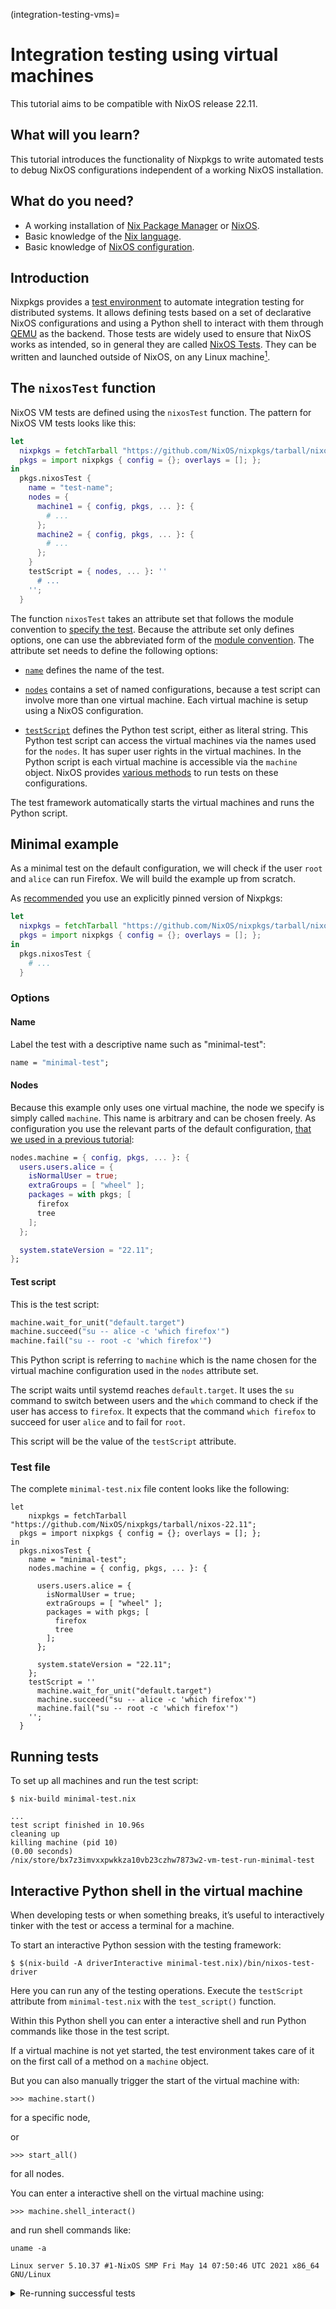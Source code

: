(integration-testing-vms)=

# Integration testing using virtual machines

This tutorial aims to be compatible with NixOS release 22.11.

## What will you learn?

This tutorial introduces the functionality of Nixpkgs to write automated tests to debug NixOS configurations independent of a working NixOS installation.

## What do you need?

- A working installation of [Nix Package Manager](https://nixos.org/manual/nix/stable/installation/installation.html) or [NixOS](https://nixos.org/manual/nixos/stable/index.html#sec-installation).
- Basic knowledge of the [Nix language](<nix-language>).
- Basic knowledge of [NixOS configuration](<nixos-vms>).

## Introduction

Nixpkgs provides a [test environment](https://nixos.org/manual/nixos/stable/index.html#sec-nixos-tests) to automate integration testing for distributed systems.
It allows defining tests based on a set of declarative NixOS configurations and using a Python shell to interact with them through [QEMU](https://www.qemu.org/) as the backend.
Those tests are widely used to ensure that NixOS works as intended, so in general they are called [NixOS Tests](https://nixos.org/manual/nixos/stable/index.html#sec-nixos-tests).
They can be written and launched outside of NixOS, on any Linux machine[^darwin].

[^darwin]: Support for running NixOS VM tests on macOS is also [implemented](https://github.com/NixOS/nixpkgs/issues/108984) but currently [undocumented](https://github.com/NixOS/nixpkgs/issues/254552).
Integration tests are reproducible due to the design properties of Nix, making them a valuable part of a Continuous Integration (CI) pipeline.

## The `nixosTest` function

NixOS VM tests are defined using the `nixosTest` function.
The pattern for NixOS VM tests looks like this:

```nix
let
  nixpkgs = fetchTarball "https://github.com/NixOS/nixpkgs/tarball/nixos-22.11";
  pkgs = import nixpkgs { config = {}; overlays = []; };
in
  pkgs.nixosTest {
    name = "test-name";
    nodes = {
      machine1 = { config, pkgs, ... }: {
        # ...
      };
      machine2 = { config, pkgs, ... }: {
        # ...
      };
    }
    testScript = { nodes, ... }: ''
      # ...
    '';
  }
```

The function `nixosTest` takes an attribute set that follows the module convention to [specify the test](https://nixos.org/manual/nixos/stable/index.html#sec-test-options-reference).
Because the attribute set only defines options, one can use the abbreviated form of the [module convention](https://nixos.org/manual/nixos/stable/#sec-writing-modules).
The attribute set needs to define the following options:

- [`name`](https://nixos.org/manual/nixos/stable/index.html#test-opt-name) defines the name of the test.

- [`nodes`](https://nixos.org/manual/nixos/stable/index.html#test-opt-nodes) contains a set of named configurations, because a test script can involve more than one virtual machine.
  Each virtual machine is setup using a NixOS configuration.

- [`testScript`](https://nixos.org/manual/nixos/stable/index.html#test-opt-testScript) defines the Python test script, either as literal string.
  This Python test script can access the virtual machines via the names used for the `nodes`.
  It has super user rights in the virtual machines.
  In the Python script is each virtual machine is accessible via the `machine` object.
  NixOS provides [various methods](https://nixos.org/manual/nixos/stable/index.html#ssec-machine-objects) to run tests on these configurations.

The test framework automatically starts the virtual machines and runs the Python script.

## Minimal example

As a minimal test on the default configuration, we will check if the user `root` and `alice` can run Firefox.
We will build the example up from scratch.

As [recommended](<ref-pinning-nixpkgs>) you use an explicitly pinned version of Nixpkgs:

```nix
let
  nixpkgs = fetchTarball "https://github.com/NixOS/nixpkgs/tarball/nixos-22.11";
  pkgs = import nixpkgs { config = {}; overlays = []; };
in
  pkgs.nixosTest {
    # ...
  }
```

### Options

#### Name

Label the test with a descriptive name such as "minimal-test":

```nix
name = "minimal-test";
```

#### Nodes

Because this example only uses one virtual machine, the node we specify is simply called `machine`.
This name is arbitrary and can be chosen freely.
As configuration you use the relevant parts of the default configuration, [that we used in a previous tutorial](<nixos-vms>):

```nix
nodes.machine = { config, pkgs, ... }: {
  users.users.alice = {
    isNormalUser = true;
    extraGroups = [ "wheel" ];
    packages = with pkgs; [
      firefox
      tree
    ];
  };

  system.stateVersion = "22.11";
};
```

#### Test script

This is the test script:

```python
machine.wait_for_unit("default.target")
machine.succeed("su -- alice -c 'which firefox'")
machine.fail("su -- root -c 'which firefox'")
```

This Python script is referring to `machine` which is the name chosen for the virtual machine configuration used in the `nodes` attribute set.

The script waits until systemd reaches `default.target`.
It uses the `su` command to switch between users and the `which` command to check if the user has access to `firefox`.
It expects that the command `which firefox` to succeed for user `alice` and to fail for `root`.

This script will be the value of the `testScript` attribute.

### Test file

The complete `minimal-test.nix` file content looks like the following:

```{code-block}
let
    nixpkgs = fetchTarball "https://github.com/NixOS/nixpkgs/tarball/nixos-22.11";
  pkgs = import nixpkgs { config = {}; overlays = []; };
in
  pkgs.nixosTest {
    name = "minimal-test";
    nodes.machine = { config, pkgs, ... }: {

      users.users.alice = {
        isNormalUser = true;
        extraGroups = [ "wheel" ];
        packages = with pkgs; [
          firefox
          tree
        ];
      };

      system.stateVersion = "22.11";
    };
    testScript = ''
      machine.wait_for_unit("default.target")
      machine.succeed("su -- alice -c 'which firefox'")
      machine.fail("su -- root -c 'which firefox'")
    '';
  }
```

## Running tests

To set up all machines and run the test script:

```shell-session
$ nix-build minimal-test.nix
```

    ...
    test script finished in 10.96s
    cleaning up
    killing machine (pid 10)
    (0.00 seconds)
    /nix/store/bx7z3imvxxpwkkza10vb23czhw7873w2-vm-test-run-minimal-test


## Interactive Python shell in the virtual machine

When developing tests or when something breaks, it’s useful to interactively tinker with the test or access a terminal for a machine.

To start an interactive Python session with the testing framework:

```shell-session
$ $(nix-build -A driverInteractive minimal-test.nix)/bin/nixos-test-driver
```

Here you can run any of the testing operations.
Execute the `testScript` attribute from `minimal-test.nix` with the `test_script()` function.

Within this Python shell you can enter a interactive shell and run Python commands like those in the test script.

If a virtual machine is not yet started, the test environment takes care of it on the first call of a method on a `machine` object.

But you can also manually trigger the start of the virtual machine with:

```shell-session
>>> machine.start()
```
for a specific node,

or

```shell-session
>>> start_all()
```
for all nodes.

You can enter a interactive shell on the virtual machine using:

```shell-session
>>> machine.shell_interact()
```

and run shell commands like:

```shell-session
uname -a
```

    Linux server 5.10.37 #1-NixOS SMP Fri May 14 07:50:46 UTC 2021 x86_64 GNU/Linux


<details><summary>Re-running successful tests</summary>

<!-- FIXME: this should be a separate recipe that can be linked to, as it's a bit of knowledge one will need now and again. -->

Because test results are kept in the Nix store, a successful test is cached.
This means that Nix will not run the test a second time as long as the test setup (node configuration and test script) stays semantically the same.
Therefore, to run a test again, one needs to remove the result.

If you would try to delete the result using the symbolic link, you will get the following error:

```shell-session
nix-store --delete ./result
```

    finding garbage collector roots...
    0 store paths deleted, 0.00 MiB freed
    error: Cannot delete path '/nix/store/4klj06bsilkqkn6h2sia8dcsi72wbcfl-vm-test-run-unnamed' since it is still alive. To find out why, use: nix-store --query --roots

Instead, remove the symbolic link and only then remove the cached result:

```shell-session
rm ./result
nix-store --delete /nix/store/4klj06bsilkqkn6h2sia8dcsi72wbcfl-vm-test-run-unnamed
```

This can be also done with one command:

```shell-session
result=$(readlink -f ./result) rm ./result && nix-store --delete $result
```
<details>

## Tests that need multiple virtual machines

Tests can involve multiple virtual machines.

This example uses the use-case of a [REST](https://en.m.wikipedia.org/wiki/REST) interface to a [PostgreSQL](https://www.postgresql.org/) database.
The following example Nix expression is adapted from [How to use NixOS for lightweight integration tests](https://www.haskellforall.com/2020/11/how-to-use-nixos-for-lightweight.html).

This tutorial follows [PostgREST tutorial](https://postgrest.org/en/stable/tutorials/tut0.html), a generic [RESTful API](https://restfulapi.net/) for PostgreSQL.

If you skim over the official tutorial, you'll notice there's quite a bit of setup in order to test if all the steps work.

The setup includes:

- A virtual machine named `server` running PostgreSQL and PostgREST.
- A virtual machine named `client` running HTTP client queries using `curl`.
- A `testScript` orchestrating testing logic between `client` and `server`.

The complete `postgrest.nix` file looks like the following:

```{code-block}
let
  # Pin Nixpkgs, as some packages are broken in the 22.11 release
  nixpkgs = fetchTarball "https://github.com/NixOS/nixpkgs/archive/0f8f64b54ed07966b83db2f20c888d5e035012ef.tar.gz";
  pkgs = import nixpkgs { config = {}; overlays = []; };

  # Single source of truth for all tutorial constants
  database = "postgres";
  schema        = "api";
  table         = "todos";
  username      = "authenticator";
  password      = "mysecretpassword";
  webRole       = "web_anon";
  postgrestPort = 3000;

  # NixOS module shared between server and client
  sharedModule = {
    # Since it's common for CI not to have $DISPLAY available, explicitly disable graphics support
    virtualisation.graphics = false;
  };

in 
  pkgs.nixosTest {
    # NixOS tests are run inside a virtual machine, and here you specify its system type
    system = "x86_64-linux";
    name = "postgres-test";
    nodes = {
      server = { config, pkgs, ... }: {
        imports = [ sharedModule ];

        networking.firewall.allowedTCPPorts = [ postgrestPort ];

        services.postgresql = {
          enable = true;

          initialScript = pkgs.writeText "initialScript.sql" ''
            create schema ${schema};

            create table ${schema}.${table} (
                id serial primary key,
                done boolean not null default false,
                task text not null,
                due timestamptz
            );

            insert into ${schema}.${table} (task) values ('finish tutorial 0'), ('pat self on back');

            create role ${webRole} nologin;
            grant usage on schema ${schema} to ${webRole};
            grant select on ${schema}.${table} to ${webRole};

            create role ${username} inherit login password '${password}';
            grant ${webRole} to ${username};
          '';
        };

        users = {
          mutableUsers = false;
          users = {
            # For ease of debugging the VM as the `root` user
            root.password = "";

            # Create a system user that matches the database user so that you
            # can use peer authentication. The tutorial defines a password,
            # but it's not necessary.
            "${username}".isSystemUser = true;
          };
        };

        systemd.services.postgrest = {
          wantedBy = [ "multi-user.target" ];
          after = [ "postgresql.service" ];
          script =
            let
              configuration = pkgs.writeText "tutorial.conf" ''
                  db-uri = "postgres://${username}:${password}@localhost:${toString config.services.postgresql.port}/${database}"
                  db-schema = "${schema}"
                  db-anon-role = "${username}"
              '';
            in "${pkgs.haskellPackages.postgrest}/bin/postgrest ${configuration}";
          serviceConfig.User = username;
        };
      };

      client = {
        imports = [ sharedModule ];
      };
    };

    # Disable linting for simpler debugging of the testScript
    skipLint = true;

    testScript = ''
      import json
      import sys

      start_all()

      server.wait_for_open_port(${toString postgrestPort})

      expected = [
          {"id": 1, "done": False, "task": "finish tutorial 0", "due": None},
          {"id": 2, "done": False, "task": "pat self on back", "due": None},
      ]

      actual = json.loads(
          client.succeed(
              "${pkgs.curl}/bin/curl http://server:${toString postgrestPort}/${table}"
          )
      )

      assert expected == actual, "table query returns expected content"
    '';
}
```

Unlike the previous example, the virtual machines need an expressive name to distinguish them.
For this example we choose `client` and `server`.

Set up all machines and run the test script:

```shell-session
nix-build postgrest.nix
```

    ...
    test script finished in 10.96s
    cleaning up
    killing client (pid 10)
    killing server (pid 22)
    (0.00 seconds)
    /nix/store/bx7z3imvxxpwkkza10vb23czhw7873w2-vm-test-run-unnamed


```

## Additional information regarding NixOS tests:
  - Running integration tests on CI requires hardware acceleration, which many CIs do not support.

    To run integration tests on [GitHub Actions](<github-actions>) see [how to disable hardware acceleration](https://github.com/cachix/install-nix-action#how-do-i-run-nixos-tests).
  - NixOS comes with a large set of tests that serve also as educational examples.

    A good inspiration is [Matrix bridging with an IRC](https://github.com/NixOS/nixpkgs/blob/master/nixos/tests/matrix/appservice-irc.nix).

<!-- TODO: move examples from https://nixos.wiki/wiki/NixOS_Testing_library to the NixOS manual and troubleshooting tips to nix.dev -->
